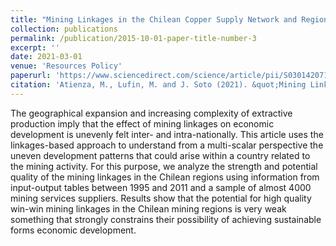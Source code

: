 ```yaml
---
title: "Mining Linkages in the Chilean Copper Supply Network and Regional Economic Development"
collection: publications
permalink: /publication/2015-10-01-paper-title-number-3
excerpt: ''
date: 2021-03-01
venue: 'Resources Policy'
paperurl: 'https://www.sciencedirect.com/science/article/pii/S0301420717303173'
citation: 'Atienza, M., Lufin, M. and J. Soto (2021). &quot;Mining Linkages in the Chilean Copper Supply Network and Regional Economic Development.&quot; <i>Resources Policy</i>. 70(101154).'
---
```

The geographical expansion and increasing complexity of extractive production imply that the effect of mining linkages on economic development is unevenly felt inter- and intra-nationally. This article uses the linkages-based approach to understand from a multi-scalar perspective the uneven development patterns that could arise within a country related to the mining activity. For this purpose, we analyze the strength and potential quality of the mining linkages in the Chilean regions using information from input-output tables between 1995 and 2011 and a sample of almost 4000 mining services suppliers. Results show that the potential for high quality win-win mining linkages in the Chilean mining regions is very weak something that strongly constrains their possibility of achieving sustainable forms economic development.

